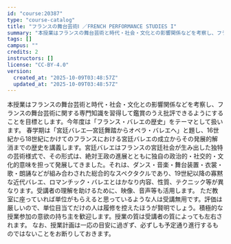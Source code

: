 ```yaml
---
id: "course:20387"
type: "course-catalog"
title: "フランスの舞台芸術Ⅰ ／FRENCH PERFORMANCE STUDIES I"
summary: "本授業はフランスの舞台芸術と時代・社会・文化との影響関係などを考察し、フランスの舞台芸術に関する専門知識を習得して鑑賞のうえ批評できるようにすることを目標とします。今年度は「フランス・バレエの歴史」をテーマとして扱います。 春学期は「宮廷バ…"
tags: []
campus: ""
credits: 2
instructors: []
license: "CC-BY-4.0"
version:
  created_at: "2025-10-09T03:48:57Z"
  updated_at: "2025-10-09T03:48:57Z"
---
```

本授業はフランスの舞台芸術と時代・社会・文化との影響関係などを考察し、フランスの舞台芸術に関する専門知識を習得して鑑賞のうえ批評できるようにすることを目標とします。今年度は「フランス・バレエの歴史」をテーマとして扱います。 春学期は「宮廷バレエ―宮廷舞踏からオペラ・バレエへ」と題し、16世紀から18世紀にかけてのフランスにおける宮廷バレエの成立からその発展的解消までの歴史を講義します。宮廷バレエはフランスの宮廷社会が生み出した独特の芸術様式で、その形式は、絶対王政の進展とともに独自の政治的・社交的・文化的意味を担って発展してきました。それは、ダンス・音楽・舞台装置・衣裳・歌・朗誦などが組み合わされた総合的なスペクタクルであり、19世紀以降の寡黙な近代バレエ、ロマンチック・バレエとはかなり内容、性質、テクニック等が異なります。受講者の理解を助けるために、映像、音声等も活用します。 ただ教室に座っていれば単位がもらえると思っているような人は受講無用です。評価は厳しいので、単位目当てだけの人は履修を控えたほうが賢明でしょう。積極的な授業参加の意欲の持ち主を歓迎します。授業の質は受講者の質によっても左右されます。 なお、授業計画は一応の目安に過ぎず、必ずしも予定通り進行するものではないことをお断りしておきます。
